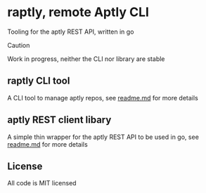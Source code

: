# raptly, remote Aptly CLI

Tooling for the aptly REST API, written in go

> [!CAUTION]
> Work in progress, neither the CLI nor library are stable

## raptly CLI tool

A CLI tool to manage aptly repos, see [readme.md](cmd/raptly/readme.md) for more details

## aptly REST client libary

A simple thin wrapper for the aptly REST API to be used in go, see [readme.md](pkg/rest-aptly/readme.md) for more details

## License

All code is MIT licensed
